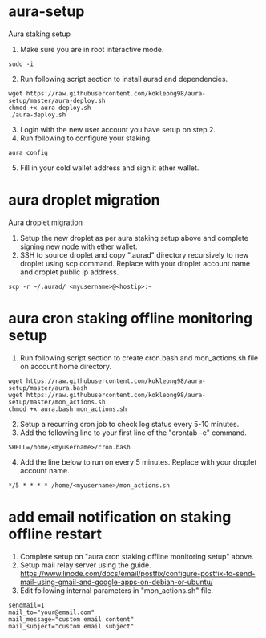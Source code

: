 # aura-setup
Aura staking setup

1. Make sure you are in root interactive mode.
```
sudo -i
```
2. Run following script section to install aurad and dependencies. 
```shell
wget https://raw.githubusercontent.com/kokleong98/aura-setup/master/aura-deploy.sh 
chmod +x aura-deploy.sh
./aura-deploy.sh
```
3. Login with the new user account you have setup on step 2.
4. Run following to configure your staking.
```
aura config
```
5. Fill in your cold wallet address and sign it ether wallet.

# aura droplet migration
Aura droplet migration

1. Setup the new droplet as per aura staking setup above and complete signing new node with ether wallet.
2. SSH to source droplet and copy ".aurad" directory recursively to new droplet using scp command. Replace <myusername> with your droplet account name and <hostip> droplet public ip address.
```
scp -r ~/.aurad/ <myusername>@<hostip>:~
```

# aura cron staking offline monitoring setup
1. Run following script section to create cron.bash and mon_actions.sh file on account home directory.
```
wget https://raw.githubusercontent.com/kokleong98/aura-setup/master/aura.bash
wget https://raw.githubusercontent.com/kokleong98/aura-setup/master/mon_actions.sh
chmod +x aura.bash mon_actions.sh
```
2. Setup a recurring cron job to check log status every 5-10 minutes. 
3. Add the following line to your first line of the "crontab -e" command.
```
SHELL=/home/<myusername>/cron.bash
```
4. Add the line below to run on every 5 minutes. Replace <myusername> with your droplet account name.
```
*/5 * * * * /home/<myusername>/mon_actions.sh
```

# add email notification on staking offline restart
1. Complete setup on "aura cron staking offline monitoring setup" above.
2. Setup mail relay server using the guide.
https://www.linode.com/docs/email/postfix/configure-postfix-to-send-mail-using-gmail-and-google-apps-on-debian-or-ubuntu/
3. Edit following internal parameters in "mon_actions.sh" file.
```
sendmail=1
mail_to="your@email.com"
mail_message="custom email content"
mail_subject="custom email subject"
```
